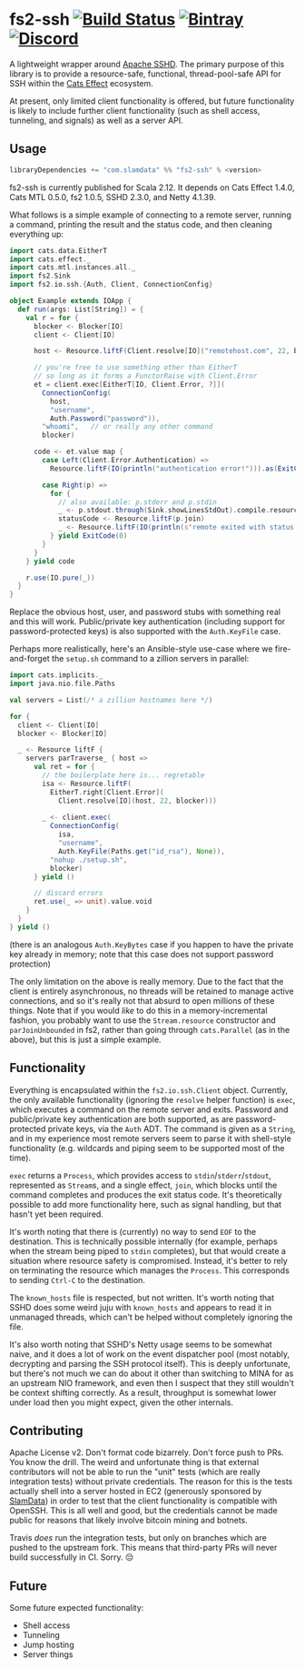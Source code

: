 # fs2-ssh [![Build Status](https://travis-ci.com/slamdata/fs2-ssh.svg?branch=master)](https://travis-ci.com/slamdata/fs2-ssh) [![Bintray](https://img.shields.io/bintray/v/slamdata-inc/maven-public/fs2-ssh.svg)](https://bintray.com/slamdata-inc/maven-public/fs2-ssh) [![Discord](https://img.shields.io/discord/373302030460125185.svg?logo=discord)](https://discord.gg/QNjwCg6)

A lightweight wrapper around [Apache SSHD](https://mina.apache.org/sshd-project/). The primary purpose of this library is to provide a resource-safe, functional, thread-pool-safe API for SSH within the [Cats Effect](https://github.com/typelevel/cats-effect) ecosystem.

At present, only limited client functionality is offered, but future functionality is likely to include further client functionality (such as shell access, tunneling, and signals) as well as a server API.

## Usage

```sbt
libraryDependencies += "com.slamdata" %% "fs2-ssh" % <version>
```

fs2-ssh is currently published for Scala 2.12. It depends on Cats Effect 1.4.0, Cats MTL 0.5.0, fs2 1.0.5, SSHD 2.3.0, and Netty 4.1.39.

What follows is a simple example of connecting to a remote server, running a command, printing the result and the status code, and then cleaning everything up:

```scala
import cats.data.EitherT
import cats.effect._
import cats.mtl.instances.all._
import fs2.Sink
import fs2.io.ssh.{Auth, Client, ConnectionConfig}

object Example extends IOApp {
  def run(args: List[String]) = {
    val r = for {
      blocker <- Blocker[IO]
      client <- Client[IO]

      host <- Resource.liftF(Client.resolve[IO]("remotehost.com", 22, blocker))

      // you're free to use something other than EitherT
      // so long as it forms a FunctorRaise with Client.Error
      et = client.exec[EitherT[IO, Client.Error, ?]](
        ConnectionConfig(
          host,
          "username",
          Auth.Password("password")),
        "whoami",   // or really any other command
        blocker)

      code <- et.value map {
        case Left(Client.Error.Authentication) => 
          Resource.liftF(IO(println("authentication error!"))).as(ExitCode(-1))

        case Right(p) => 
          for {
            // also available: p.stderr and p.stdin
            _ <- p.stdout.through(Sink.showLinesStdOut).compile.resource
            statusCode <- Resource.liftF(p.join)
            _ <- Resource.liftF(IO(println(s"remote exited with status $statusCode")))
          } yield ExitCode(0)
        }
      }
    } yield code

    r.use(IO.pure(_))
  }
}
```

Replace the obvious host, user, and password stubs with something real and this will work. Public/private key authentication (including support for password-protected keys) is also supported with the `Auth.KeyFile` case.

Perhaps more realistically, here's an Ansible-style use-case where we fire-and-forget the `setup.sh` command to a zillion servers in parallel:

```scala
import cats.implicits._
import java.nio.file.Paths

val servers = List(/* a zillion hostnames here */)

for {
  client <- Client[IO]
  blocker <- Blocker[IO]

  _ <- Resource liftF {
    servers parTraverse_ { host =>
      val ret = for {
        // the boilerplate here is... regretable
        isa <- Resource.liftF(
          EitherT.right[Client.Error](
            Client.resolve[IO](host, 22, blocker)))
        
        _ <- client.exec(
          ConnectionConfig(
            isa,
            "username",
            Auth.KeyFile(Paths.get("id_rsa"), None)),
          "nohup ./setup.sh",
          blocker)
      } yield ()

      // discard errors
      ret.use(_ => unit).value.void
    }
  }
} yield ()
```

(there is an analogous `Auth.KeyBytes` case if you happen to have the private key already in memory; note that this case does not support password protection)

The only limitation on the above is really memory. Due to the fact that the client is entirely asynchronous, no threads will be retained to manage active connections, and so it's really not that absurd to open millions of these things. Note that if you would *like* to do this in a memory-incremental fashion, you probably want to use the `Stream.resource` constructor and `parJoinUnbounded` in fs2, rather than going through `cats.Parallel` (as in the above), but this is just a simple example.

## Functionality

Everything is encapsulated within the `fs2.io.ssh.Client` object. Currently, the only available functionality (ignoring the `resolve` helper function) is `exec`, which executes a command on the remote server and exits. Password and public/private key authentication are both supported, as are password-protected private keys, via the `Auth` ADT. The command is given as a `String`, and in my experience most remote servers seem to parse it with shell-style functionality (e.g. wildcards and piping seem to be supported most of the time).

`exec` returns a `Process`, which provides access to `stdin`/`stderr`/`stdout`, represented as `Stream`s, and a single effect, `join`, which blocks until the command completes and produces the exit status code. It's theoretically possible to add more functionality here, such as signal handling, but that hasn't yet been required.

It's worth noting that there is (currently) no way to send `EOF` to the destination. This is technically possible internally (for example, perhaps when the stream being piped to `stdin` completes), but that would create a situation where resource safety is compromised. Instead, it's better to rely on terminating the resource which manages the `Process`. This corresponds to sending `Ctrl-C` to the destination.

The `known_hosts` file is respected, but not written. It's worth noting that SSHD does some weird juju with `known_hosts` and appears to read it in unmanaged threads, which can't be helped without completely ignoring the file.

It's also worth noting that SSHD's Netty usage seems to be somewhat naive, and it does a lot of work on the event dispatcher pool (most notably, decrypting and parsing the SSH protocol itself). This is deeply unfortunate, but there's not much we can do about it other than switching to MINA for as an upstream NIO framework, and even then I suspect that they still wouldn't be context shifting correctly. As a result, throughput is somewhat lower under load then you might expect, given the other internals.

## Contributing

Apache License v2. Don't format code bizarrely. Don't force push to PRs. You know the drill. The weird and unfortunate thing is that external contributors will not be able to run the "unit" tests (which are really integration tests) without private credentials. The reason for this is the tests actually shell into a server hosted in EC2 (generously sponsored by [SlamData](https://github.com/slamdata)) in order to test that the client functionality is compatible with OpenSSH. This is all well and good, but the credentials cannot be made public for reasons that likely involve bitcoin mining and botnets.

Travis *does* run the integration tests, but only on branches which are pushed to the upstream fork. This means that third-party PRs will never build successfully in CI. Sorry. 😔

## Future

Some future expected functionality:

- Shell access
- Tunneling
- Jump hosting
- Server things
